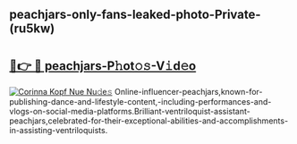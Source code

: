 ## peachjars-only-fans​-leaked-photo​-Private-(ru5kw)


# <h2><a href="https://mediaupload.pro?title=peachjars&ref=git">🔗👉 🔴 peachjars-P𝚑ot𝚘𝚜-V𝚒d𝚎o</a></h2>

[![Corinna Kopf Nue Nu𝚍e𝚜](https://i.imgur.com/0qMVB7G.gif)](https://mediaupload.pro?title=peachjars&ref=git)
Online-influencer-peachjars,known-for-publishing-dance-and-lifestyle-content,-including-performances-and-vlogs-on-social-media-platforms.Brilliant-ventriloquist-assistant-peachjars,celebrated-for-their-exceptional-abilities-and-accomplishments-in-assisting-ventriloquists.  